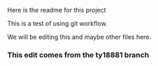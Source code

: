 Here is the readme for this project

This is a test of using git workflow.

We will be editing this and maybe other files here.


### This edit comes from the ty18881 branch